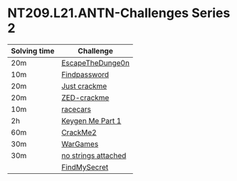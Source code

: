 # NT209.L21.ANTN-Challenges Series 2
| Solving time | Challenge |
|---|---|
| 20m | [EscapeTheDunge0n](https://github.com/datthinh1801/NT209.L21.ANTN-Challenges/tree/main/Series%202/EscapeTheDunge0n%20-%20Expl0it)|
| 10m | [Findpassword](https://github.com/datthinh1801/NT209.L21.ANTN-Challenges/tree/main/Series%202/Find%20password) |
| 20m | [Just crackme](https://github.com/datthinh1801/NT209.L21.ANTN-Challenges/tree/main/Series%202/Just%20crackme) |
| 20m | [ZED-crackme](https://github.com/datthinh1801/NT209.L21.ANTN-Challenges/tree/main/Series%202/ZED-Crackme) |
| 10m | [racecars](https://github.com/datthinh1801/NT209.L21.ANTN-Challenges/tree/main/Series%202/racecars)|
| 2h | [Keygen Me Part 1](https://github.com/datthinh1801/NT209.L21.ANTN-Challenges/tree/main/Series%202/Keygen%20Me%20Part%201) |
| 60m | [CrackMe2](https://github.com/datthinh1801/NT209.L21.ANTN-Challenges/tree/main/Series%202/CrackMe2%20-%20Classical%20cipher) |
| 30m | [WarGames](https://github.com/datthinh1801/NT209.L21.ANTN-Challenges/tree/main/Series%202/WarGames) |
| 30m | [no strings attached](https://github.com/datthinh1801/NT209.L21.ANTN-Challenges/tree/main/Series%202/no%20strings%20attached) |
| | [FindMySecret](https://github.com/datthinh1801/NT209.L21.ANTN-Challenges/tree/main/Series%202/FindMySecret)|
